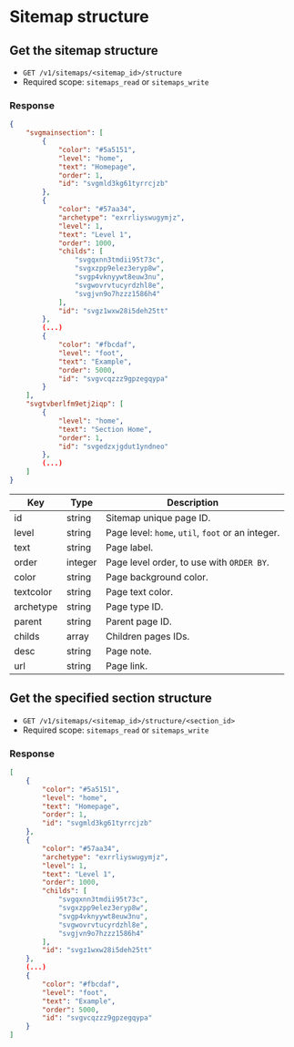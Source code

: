 # Sitemap structure

## Get the sitemap structure

* `GET /v1/sitemaps/<sitemap_id>/structure`
* Required scope: `sitemaps_read` or `sitemaps_write`

### Response
``` json
{
    "svgmainsection": [
        {
            "color": "#5a5151",
            "level": "home",
            "text": "Homepage",
            "order": 1,
            "id": "svgmld3kg61tyrrcjzb"
        },
        {
            "color": "#57aa34",
            "archetype": "exrrliyswugymjz",
            "level": 1,
            "text": "Level 1",
            "order": 1000,
            "childs": [
                "svgqxnn3tmdii95t73c",
                "svgxzpp9elez3eryp8w",
                "svgp4vknyywt8euw3nu",
                "svgwovrvtucyrdzhl8e",
                "svgjvn9o7hzzz1586h4"
            ],
            "id": "svgz1wxw28i5deh25tt"
        },
        (...)
        {
            "color": "#fbcdaf",
            "level": "foot",
            "text": "Example",
            "order": 5000,
            "id": "svgvcqzzz9gpzegqypa"
        }
    ],
    "svgtvberlfm9etj2iqp": [
        {
            "level": "home",
            "text": "Section Home",
            "order": 1,
            "id": "svgedzxjgdut1yndneo"
        },
        (...)
    ]
}
```
Key | Type | Description
--- | --- | ---
id | string | Sitemap unique page ID.
level | string | Page level: `home`, `util`, `foot` or an integer.
text | string | Page label.
order | integer | Page level order, to use with `ORDER BY`.
color | string | Page background color.
textcolor | string | Page text color.
archetype | string | Page type ID.
parent | string | Parent page ID.
childs | array | Children pages IDs.
desc | string | Page note.
url | string | Page link.

## Get the specified section structure

* `GET /v1/sitemaps/<sitemap_id>/structure/<section_id>`
* Required scope: `sitemaps_read` or `sitemaps_write`

### Response
``` json
[
    {
        "color": "#5a5151",
        "level": "home",
        "text": "Homepage",
        "order": 1,
        "id": "svgmld3kg61tyrrcjzb"
    },
    {
        "color": "#57aa34",
        "archetype": "exrrliyswugymjz",
        "level": 1,
        "text": "Level 1",
        "order": 1000,
        "childs": [
            "svgqxnn3tmdii95t73c",
            "svgxzpp9elez3eryp8w",
            "svgp4vknyywt8euw3nu",
            "svgwovrvtucyrdzhl8e",
            "svgjvn9o7hzzz1586h4"
        ],
        "id": "svgz1wxw28i5deh25tt"
    },
    (...)
    {
        "color": "#fbcdaf",
        "level": "foot",
        "text": "Example",
        "order": 5000,
        "id": "svgvcqzzz9gpzegqypa"
    }
]
```